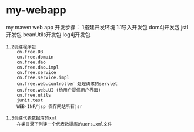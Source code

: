 my-webapp
=========

my maven web app
开发步骤：
1搭建开发环境
    1.1导入开发包
        dom4j开发包
        jstl开发包
        beanUtils开发包
        log4j开发包

    1.2创建程序包
        cn.free.DB
        cn.free.domain
        cn.free.dao
        cn.free.dao.impl
        cn.free.service
        cn.free.service.impl
        cn.free.web.controller 处理请求的servlet
        cn.free.web.UI (给用户提供用户界面)
        cn.free.utils
        junit.test
        WEB-INF/jsp 保存网站所有jsr

    1.3创建代表数据库的xml
        在类目录下创建一个代表数据库的uers.xml文件




